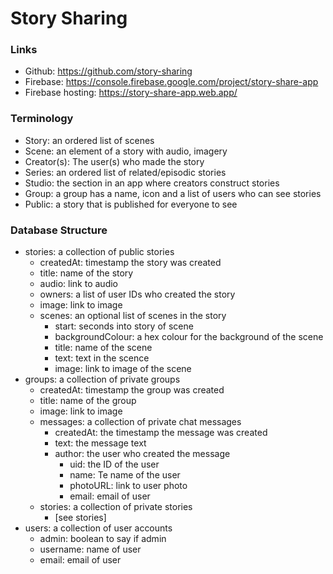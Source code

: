 # Story Sharing

### Links

* Github: https://github.com/story-sharing
* Firebase: https://console.firebase.google.com/project/story-share-app
* Firebase hosting: https://story-share-app.web.app/

### Terminology

* Story: an ordered list of scenes
* Scene: an element of a story with audio, imagery
* Creator(s): The user(s) who made the story
* Series: an ordered list of related/episodic stories
* Studio: the section in an app where creators construct stories
* Group: a group has a name, icon and a list of users who can see stories
* Public: a story that is published for everyone to see

### Database Structure

* stories: a collection of public stories
  * createdAt: timestamp the story was created
  * title: name of the story
  * audio: link to audio
  * owners: a list of user IDs who created the story
  * image: link to image
  * scenes: an optional list of scenes in the story
    * start: seconds into story of scene
    * backgroundColour: a hex colour for the background of the scene
    * title: name of the scene
    * text: text in the scence
    * image: link to image of the scene
* groups: a collection of private groups
  * createdAt: timestamp the group was created
  * title: name of the group
  * image: link to image
  * messages: a collection of private chat messages
    * createdAt: the timestamp the message was created
    * text: the message text
    * author: the user who created the message
      * uid: the ID of the user
      * name: Te name of the user
      * photoURL: link to user photo
      * email: email of user
   * stories: a collection of private stories
     * [see stories]
* users: a collection of user accounts
  * admin: boolean to say if admin
  * username: name of user
  * email: email of user
